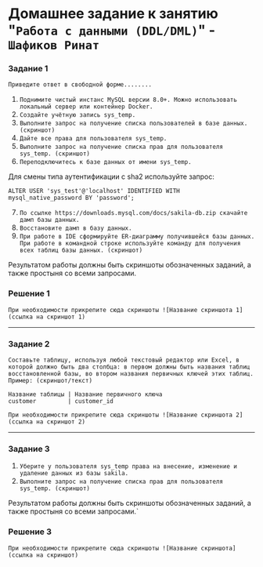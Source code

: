 # Домашнее задание к занятию "`Работа с данными (DDL/DML)`" - `Шафиков Ринат`

### Задание 1

`Приведите ответ в свободной форме........`

1. `Поднимите чистый инстанс MySQL версии 8.0+. Можно использовать локальный сервер или контейнер Docker.`
2. `Создайте учётную запись sys_temp.`
3. `Выполните запрос на получение списка пользователей в базе данных. (скриншот)`
4. `Дайте все права для пользователя sys_temp.`
5. `Выполните запрос на получение списка прав для пользователя sys_temp. (скриншот)`
6. `Переподключитесь к базе данных от имени sys_temp.`
   
Для смены типа аутентификации с sha2 используйте запрос:

```
ALTER USER 'sys_test'@'localhost' IDENTIFIED WITH mysql_native_password BY 'password';
```

7. `По ссылке https://downloads.mysql.com/docs/sakila-db.zip скачайте дамп базы данных.`
8. `Восстановите дамп в базу данных.`
9. `При работе в IDE сформируйте ER-диаграмму получившейся базы данных. При работе в командной строке используйте команду для получения всех таблиц базы данных. (скриншот)`

Результатом работы должны быть скриншоты обозначенных заданий, а также простыня со всеми запросами.

### Решение 1

`При необходимости прикрепитe сюда скриншоты
![Название скриншота 1](ссылка на скриншот 1)`

---

### Задание 2

`Составьте таблицу, используя любой текстовый редактор или Excel, в которой должно быть два столбца: в первом должны быть названия таблиц восстановленной базы, во втором названия первичных ключей этих таблиц. Пример: (скриншот/текст)`

```
Название таблицы | Название первичного ключа
customer         | customer_id
```



`При необходимости прикрепитe сюда скриншоты
![Название скриншота 2](ссылка на скриншот 2)`


---

### Задание 3

1. `Уберите у пользователя sys_temp права на внесение, изменение и удаление данных из базы sakila.`
2. `Выполните запрос на получение списка прав для пользователя sys_temp. (скриншот)`

Результатом работы должны быть скриншоты обозначенных заданий, а также простыня со всеми запросами.`

### Решение 3



`При необходимости прикрепитe сюда скриншоты
![Название скриншота](ссылка на скриншот)`
